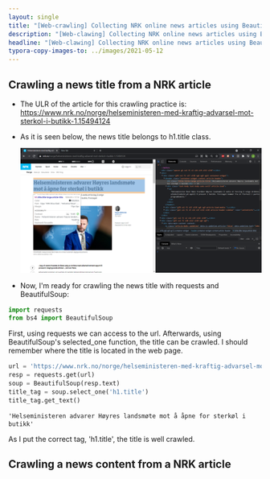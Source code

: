 ```yaml
---
layout: single
title: "[Web-crawling] Collecting NRK online news articles using BeautifulSoup"
description: "[Web-clawing] Collecting NRK online news articles using BeautifulSoup"
headline: "[Web-clawing] Collecting NRK online news articles using BeautifulSoup"
typora-copy-images-to: ../images/2021-05-12
---
```


## Crawling a news title from a NRK article

- The ULR of the article for this crawling practice is: <https://www.nrk.no/norge/helseministeren-med-kraftig-advarsel-mot-sterkol-i-butikk-1.15494124>

  

- As it is seen below, the news title belongs to h1.title class. 

  <center><img src ='/images/2021-05-12/1.png'></center>
- Now, I'm ready for crawling the news title with requests and BeautifulSoup:




```python
import requests
from bs4 import BeautifulSoup
```

First, using requests we can access to the  url. Afterwards, using BeautifulSoup's selected_one function, the title can be crawled. I should remember where the title is located in the web page.


```python
url = 'https://www.nrk.no/norge/helseministeren-med-kraftig-advarsel-mot-sterkol-i-butikk-1.15494124'
resp = requests.get(url)
soup = BeautifulSoup(resp.text)
title_tag = soup.select_one('h1.title')
title_tag.get_text()
```




    'Helseministeren advarer Høyres landsmøte mot å åpne for sterkøl i butikk'

As I put the correct tag, 'h1.title', the title is well crawled.






## Crawling a news content from a NRK article 





